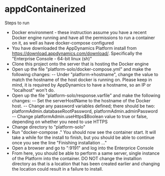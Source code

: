 # appdContainerized
Steps to run
- Docker environment - these instruction assume you have a recent Docker engine running and have all the permissions to run a container on it, as well as have docker-compose configured
- You have downloaded the AppDynamics Platform install from https://download.appdynamics.com/download/. Specifically the "Enterprise Console - 64-bit linux (sh)"
- Clone this project onto the server that is hosting the Docker engine
- Open up the file "platform-solo/docker-compose.yml" and make the following changes:
-- Under "platform->hostname", change the value to match the hostname of the host docker is running on. Please keep in mind, it is required by AppDynamics to have a hostname, so an IP or "localhost" won't do.
- Open up the file "platform-solo/response.varfile" and make the following changes:
-- Set the serverHostName to the hostname of the Docker host.
-- Change any password variables defined; there should be two: platformAdmin.databaseRootPassword, platformAdmin.adminPassword
-- Change platformAdmin.useHttps$Boolean value to true or false, depending on whether you need to use HTTPS
- Change directory to "platform-solo"
- Run "docker-compose ." You should now see the container start. It will take a while for the install to finish, but you should be able to continue once you see the line "Finishing installation ..."
- Open a browser and go to "<hostname>:9191" and log into the Enterprice Console
- From here, you should be able to perform a same server, single instance of the Platform into the container. DO NOT change the installion directory as that is a location that has been created earlier and changing the location could result in a failure to install.
